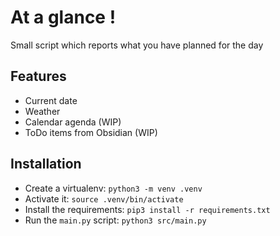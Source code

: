 # At a glance !

Small script which reports what you have planned for the day

## Features
- Current date
- Weather
- Calendar agenda (WIP)
- ToDo items from Obsidian (WIP)

## Installation
- Create a virtualenv: `python3 -m venv .venv`
- Activate it: `source .venv/bin/activate`
- Install the requirements: `pip3 install -r requirements.txt`
- Run the `main.py` script: `python3 src/main.py`